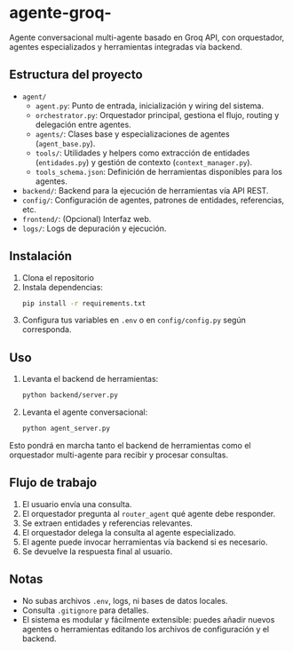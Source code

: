 # agente-groq-

Agente conversacional multi-agente basado en Groq API, con orquestador, agentes especializados y herramientas integradas vía backend.

## Estructura del proyecto

- `agent/`
  - `agent.py`: Punto de entrada, inicialización y wiring del sistema.
  - `orchestrator.py`: Orquestador principal, gestiona el flujo, routing y delegación entre agentes.
  - `agents/`: Clases base y especializaciones de agentes (`agent_base.py`).
  - `tools/`: Utilidades y helpers como extracción de entidades (`entidades.py`) y gestión de contexto (`context_manager.py`).
  - `tools_schema.json`: Definición de herramientas disponibles para los agentes.
- `backend/`: Backend para la ejecución de herramientas vía API REST.
- `config/`: Configuración de agentes, patrones de entidades, referencias, etc.
- `frontend/`: (Opcional) Interfaz web.
- `logs/`: Logs de depuración y ejecución.

## Instalación
1. Clona el repositorio
2. Instala dependencias:
   ```bash
   pip install -r requirements.txt
   ```
3. Configura tus variables en `.env` o en `config/config.py` según corresponda.

## Uso

1. Levanta el backend de herramientas:
   ```bash
   python backend/server.py
   ```
2. Levanta el agente conversacional:
   ```bash
   python agent_server.py
   ```

Esto pondrá en marcha tanto el backend de herramientas como el orquestador multi-agente para recibir y procesar consultas.

## Flujo de trabajo
1. El usuario envía una consulta.
2. El orquestador pregunta al `router_agent` qué agente debe responder.
3. Se extraen entidades y referencias relevantes.
4. El orquestador delega la consulta al agente especializado.
5. El agente puede invocar herramientas vía backend si es necesario.
6. Se devuelve la respuesta final al usuario.

## Notas
- No subas archivos `.env`, logs, ni bases de datos locales.
- Consulta `.gitignore` para detalles.
- El sistema es modular y fácilmente extensible: puedes añadir nuevos agentes o herramientas editando los archivos de configuración y el backend.
